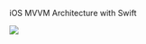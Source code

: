 iOS MVVM Architecture with Swift

![](https://lh5.googleusercontent.com/SoW8wNFmrxrI1nbyBdt_NTnW8UwgZ06GjJSUPwi2UoYsWtPy_aEHlZoOErn78oZKi2tiWyTg4U8X8ROSTm-n=w2552-h1810-rw)
